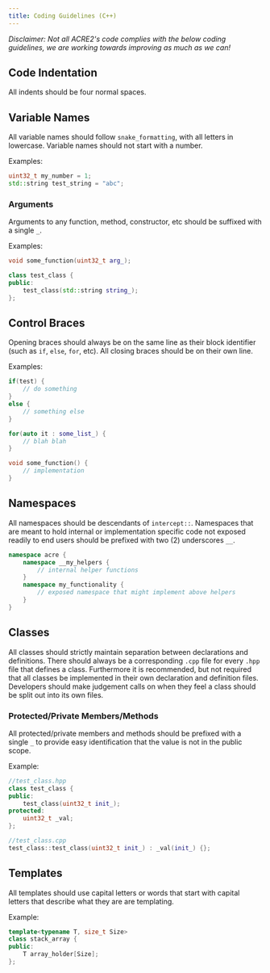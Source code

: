 ```yaml
---
title: Coding Guidelines (C++)
---
```


_Disclaimer: Not all ACRE2's code complies with the below coding guidelines, we are working towards improving as much as we can!_

## Code Indentation

All indents should be four normal spaces.

## Variable Names

All variable names should follow `snake_formatting`, with all letters in lowercase. Variable names should not start with a number.

Examples:

```c++
uint32_t my_number = 1;
std::string test_string = "abc";
```

### Arguments

Arguments to any function, method, constructor, etc should be suffixed with a single `_`.

Examples:

```c++
void some_function(uint32_t arg_);

class test_class {
public:
    test_class(std::string string_);
};
```

## Control Braces

Opening braces should always be on the same line as their block identifier (such as `if`, `else`, `for`, etc). All closing braces should be on their own line.

Examples:

```c++
if(test) {
    // do something
}
else {
    // something else
}

for(auto it : some_list_) {
    // blah blah
}

void some_function() {
    // implementation
}
```

## Namespaces

All namespaces should be descendants of `intercept::`. Namespaces that are meant to hold internal or implementation specific code not exposed readily to end users should be prefixed with two (2) underscores `__`.

```c++
namespace acre {
    namespace __my_helpers {
        // internal helper functions
    }
    namespace my_functionality {
        // exposed namespace that might implement above helpers
    }
}
```

## Classes

All classes should strictly maintain separation between declarations and definitions. There should always be a corresponding `.cpp` file for every `.hpp` file that defines a class. Furthermore it is recommended, but not required that all classes be implemented in their own declaration and definition files. Developers should make judgement calls on when they feel a class should be split out into its own files.

### Protected/Private Members/Methods

All protected/private members and methods should be prefixed with a single `_` to provide easy identification that the value is not in the public scope.

Example:

```c++
//test_class.hpp
class test_class {
public:
    test_class(uint32_t init_);
protected:
    uint32_t _val;
};

//test_class.cpp
test_class::test_class(uint32_t init_) : _val(init_) {};
```

## Templates

All templates should use capital letters or words that start with capital letters that describe what they are are templating.

Example:

```c++
template<typename T, size_t Size>
class stack_array {
public:
    T array_holder[Size];
};
```

